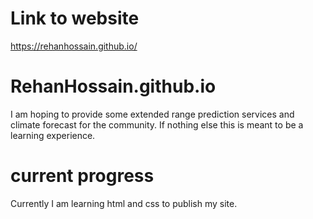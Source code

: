# Link to website
https://rehanhossain.github.io/

# RehanHossain.github.io
I am hoping to provide some extended range prediction services and climate forecast for the community. 
If nothing else this is meant to be a learning experience.


# current progress
Currently I am learning html and css to publish my site.
